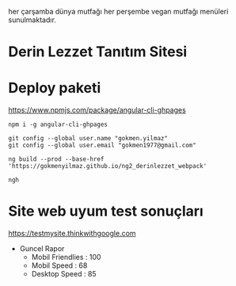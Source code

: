 her çarşamba dünya mutfağı
her perşembe vegan mutfağı menüleri sunulmaktadır.

# Derin Lezzet Tanıtım  Sitesi

# Deploy paketi
https://www.npmjs.com/package/angular-cli-ghpages

````
npm i -g angular-cli-ghpages

git config --global user.name "gokmen.yilmaz"
git config --global user.email "gokmen1977@gmail.com"

ng build --prod --base-href 'https://gokmenyilmaz.github.io/ng2_derinlezzet_webpack'

ngh 
````

# Site web uyum test sonuçları
https://testmysite.thinkwithgoogle.com

- Guncel Rapor 
    - Mobil Friendlies : 100
    - Mobil Speed      : 68
    - Desktop Speed    : 85
